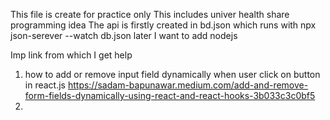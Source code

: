 This file is create for practice only
This includes univer health share programming idea
The api is firstly created in bd.json which runs with npx json-serever --watch db.json
later I want to add nodejs

Imp link from which I get help 
1. how to add or remove input field dynamically when user click on button in react.js
https://sadam-bapunawar.medium.com/add-and-remove-form-fields-dynamically-using-react-and-react-hooks-3b033c3c0bf5
2.